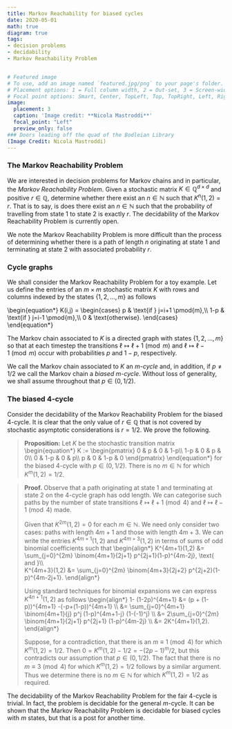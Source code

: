 ```yaml
---
title: Markov Reachability for biased cycles
date: 2020-05-01
math: true
diagram: true
tags:
- decision problems
- decidability
- Markov Reachability Problem


# Featured image
# To use, add an image named `featured.jpg/png` to your page's folder.
# Placement options: 1 = Full column width, 2 = Out-set, 3 = Screen-width
# Focal point options: Smart, Center, TopLeft, Top, TopRight, Left, Right, BottomLeft, Bottom, BottomRight
image:
  placement: 3
  caption: 'Image credit: **Nicola Mastroddi**'
  focal_point: "Left"
  preview_only: false
### Doors leading off the quad of the Bodleian Library
(Image Credit: Nicola Mastroddi)
---
```


### The Markov Reachability Problem
We are interested in decision problems for Markov chains and in particular, the _Markov Reachability Problem_. Given a stochastic matrix $K\in\mathbb{Q}^{d\times d}$ and positive $r\in\mathbb{Q}$, determine whether there exist an $n\in\mathbb{N}$ such that $K^n(1,2)=r$.
That is to say, is does there exist an $n\in\mathbb{N}$ such that the probability of travelling from state $1$ to state $2$ is exactly $r$.
The decidability of the Markov Reachability Problem is currently open.

We note the Markov Reachability Problem  is  more difficult than the process of determining whether there is a path of length $n$ originating at state $1$ and terminating at state $2$ with associated probability $r$.

### Cycle graphs

We shall consider the Markov Reachability Problem for a toy example.
Let us define the entries of an $m\times m$ stochastic matrix $K$ with rows and columns indexed by the states $\{1,2,\ldots, m\}$ as follows

\begin{equation*}
       K(i,j) = \begin{cases}
            p & \text{if } j=i+1 \pmod{m},\\\\
            1-p & \text{if } j=i-1 \pmod{m},\\\\
            0 & \text{otherwise}.
        \end{cases}
\end{equation*}

The Markov chain associated to $K$ is a directed graph with states $\{1,2,\ldots, m\}$ so that at each timestep the transitions  $\ell\mapsto\ell+1\pmod{m}$ and $\ell\mapsto\ell-1\pmod{m}$ occur  with probabilities $p$ and $1-p$, respectively.

We call the Markov chain associated to $K$ an _$m$-cycle_ and, in addition, if $p\neq 1/2$ we call the Markov chain a _biased $m$-cycle_.  Without loss of generality, we shall assume throughout that $p\in(0,1/2)$. 


### The biased $4$-cycle

Consider the decidability of the Markov Reachability Problem for the biased $4$-cycle.  It is clear that the only value of $r\in\mathbb{Q}$ that is not covered by stochastic asymptotic considerations is $r={1}/{2}$. 
We prove the following.

> __Proposition:__
> Let $K$ be the stochastic transition matrix 
>   \begin{equation*}
>    K := \begin{pmatrix}
>    0 & p & 0 & 1-p\\\\ 1-p & 0 & p & 0\\\\ 0 & 1-p & 0 & p\\\\ p & 0 & 1-p & 0
>    \end{pmatrix}
>\end{equation*}
>for the biased $4$-cycle with $p\in(0,1/2)$. There is no $m\in\mathbb{N}$ for which $K^m(1,2) = 1/2$.
>


> __Proof.__ Observe that a path originating at state $1$ and terminating at state $2$ on the $4$-cycle graph has odd length.
We can categorise such paths by the number of state transitions $\ell\mapsto\ell+1\pmod{4}$ and $\ell\mapsto\ell-1\pmod{4}$ made.
>
>Given that $K^{2m}(1,2)=0$ for each $m\in\mathbb{N}$. We need only consider two cases: paths with length $4m+1$ and those with length $4m+3$.  We can write the entries $K^{4m+1}(1,2)$ and $K^{4m+3}(1,2)$ in terms of sums of odd binomial coefficients such that
>    \begin{align*}
        K^{4m+1}(1,2) &= \sum_{j=0}^{2m} \binom{4m+1}{2j+1} p^{2j+1}(1-p)^{4m-2j}, \text{ and }\\\\  
        K^{4m+3}(1,2) &= \sum_{j=0}^{2m} \binom{4m+3}{2j+2} p^{2j+2}(1-p)^{4m-2j+1}.
    \end{align*}
>
>Using standard techniques for binomial expansions we can express $K^{4n+1}(1,2)$ as follows
>    \begin{align*}
        1- (1-2p)^{4m+1} &= (p + (1-p))^{4m+1} -(-p+(1-p))^{4m+1} \\\\
        &= \sum_{j=0}^{4m+1} \binom{4m+1}{j} p^j (1-p)^{4m+1-j} (1-(-1)^j) \\\\
        &= 2\sum_{j=0}^{2m} \binom{4m+1}{2j+1} p^{2j+1} (1-p)^{4m-2j} \\\\
        &= 2K^{4m+1}(1,2).
>    \end{align*}
>
>Suppose, for a contradiction, that there is an $m\equiv 1 \pmod{4}$ for which $K^m(1,2)={1}/{2}$.  Then  $0 = K^m(1,2) - {1}/{2} = -(2p-1)^{m}/2$, but this contradicts our assumption that $p\in(0,1/{2})$.  The fact that there is no $m\equiv 3 \pmod{4}$ for which $K^m(1,2) = 1/{2}$ follows by a similar argument.  Thus we determine there is no $m\in\mathbb{N}$ for which $K^m(1,2)=1/{2}$ as required.
>

The decidability of the Markov Reachability Problem for the fair $4$-cycle is trivial.  In fact, the problem is decidable for the general $m$-cycle.
It can be shown that the Markov Reachability Problem is decidable for biased cycles with $m$ states, but that is a post for another time.
